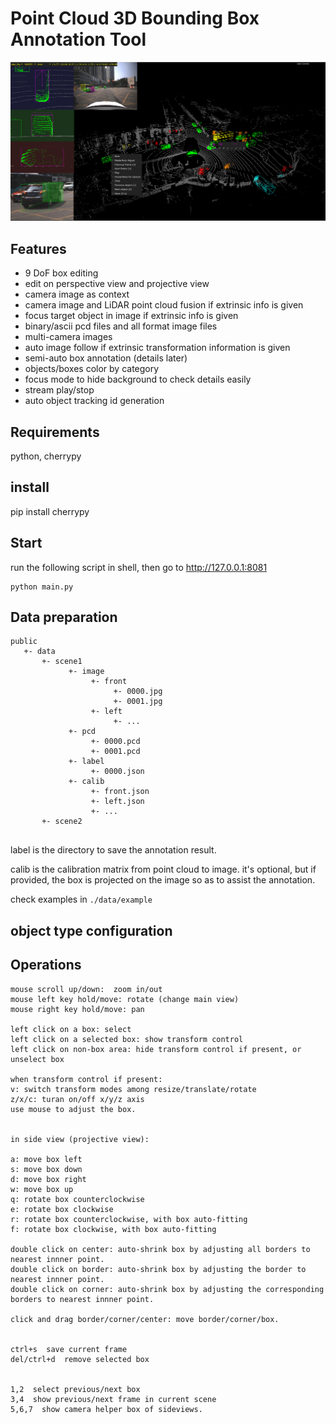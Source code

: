 # Point Cloud 3D Bounding Box Annotation Tool


![screenshot](./doc/pcd_label.png)

## Features

- 9 DoF box editing
- edit on perspective view and projective view
- camera image as context
- camera image and LiDAR point cloud fusion if extrinsic info is given
- focus target object in image if extrinsic info is given
- binary/ascii pcd files and all format image files
- multi-camera images
- auto image follow if extrinsic transformation information is given
- semi-auto box annotation (details later)
- objects/boxes color by category
- focus mode to hide background to check details easily
- stream play/stop
- auto object tracking id generation




## Requirements

python, cherrypy

## install
pip install cherrypy

## Start
run the following script in shell, then go to http://127.0.0.1:8081
```
python main.py
```

## Data preparation

````
public
   +- data
       +- scene1
             +- image
                  +- front
                       +- 0000.jpg
                       +- 0001.jpg
                  +- left
                       +- ...
             +- pcd
                  +- 0000.pcd
                  +- 0001.pcd
             +- label
                  +- 0000.json
             +- calib
                  +- front.json
                  +- left.json
                  +- ...
       +- scene2
             
````

label is the directory to save the annotation result.

calib is the calibration matrix from point cloud to image. it's optional, but if provided, the box is projected on the image so as to assist the annotation.

check examples in `./data/example`

## object type configuration

## Operations

```
mouse scroll up/down:  zoom in/out
mouse left key hold/move: rotate (change main view)
mouse right key hold/move: pan

left click on a box: select
left click on a selected box: show transform control
left click on non-box area: hide transform control if present, or unselect box

when transform control if present:
v: switch transform modes among resize/translate/rotate
z/x/c: turan on/off x/y/z axis
use mouse to adjust the box.


in side view (projective view):

a: move box left
s: move box down
d: move box right
w: move box up
q: rotate box counterclockwise
e: rotate box clockwise
r: rotate box counterclockwise, with box auto-fitting
f: rotate box clockwise, with box auto-fitting

double click on center: auto-shrink box by adjusting all borders to nearest innner point.
double click on border: auto-shrink box by adjusting the border to nearest innner point.
double click on corner: auto-shrink box by adjusting the corresponding borders to nearest innner point.

click and drag border/corner/center: move border/corner/box.


ctrl+s  save current frame
del/ctrl+d  remove selected box


1,2  select previous/next box
3,4  show previous/next frame in current scene
5,6,7  show camera helper box of sideviews.

```
